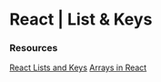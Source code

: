 # React | List & Keys

### Resources
[React Lists and Keys](https://reactjs.org/docs/lists-and-keys.html)
[Arrays in React](https://medium.com/byte-sized-react/component-arrays-in-react-a46e775fae7b)
